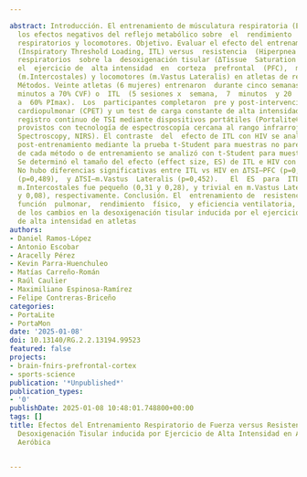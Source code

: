 ---
abstract: Introducción. El entrenamiento de músculatura respiratoria (EMR) aminora
  los efectos negativos del reflejo metabólico sobre  el  rendimiento  físico,  mejorando  la  oxigenación  en  áreas  cerebrales  implicadas  en  actos  motores,  músculos
  respiratorios y locomotores. Objetivo. Evaluar el efecto del entrenamiento de fuerza
  (Inspiratory Threshold Loading, ITL) versus  resistencia  (Hiperpnea  Isocápnica  Voluntaria,  HIV)  de  músculos
  respiratorios  sobre la  desoxigenación tisular (ΔTissue  Saturation  Index,  TSI)  inducida  por
  el  ejercicio de  alta intensidad  en  corteza  prefrontal  (PFC),  músculos respiratorios
  (m.Intercostales) y locomotores (m.Vastus Lateralis) en atletas de resistencia aeróbica.
  Métodos. Veinte atletas (6 mujeres) entrenaron  durante cinco semanas HIV (3 sesiones  x  semana,  12
  minutos a 70% CVF) o  ITL  (5 sesiones x  semana,  7  minutos  y 20  segundos a  30  rpm
  a  60% PImax).  Los  participantes completaron  pre y post-intervención un test
  cardiopulmonar (CPET) y un test de carga constante de alta intensidad (TLim) con
  registro continuo de TSI mediante dispositivos portátiles (Portalite® y Portamon®)
  provistos con tecnología de espectroscopía cercana al rango infrarrojo (Near Infrared
  Spectroscopy, NIRS). El contraste  del  efecto de ITL con HIV se analizó  en  ΔTSI
  post-entrenamiento mediante la prueba t-Student para muestras no pareadas. El efecto
  de cada método o de entrenamiento se analizó con t-Student para muestras pareadas.
  Se determinó el tamaño del efecto (effect size, ES) de ITL e HIV con d–Cohen.  Resultados.
  No hubo diferencias significativas entre ITL vs HIV en ΔTSI–PFC (p=0,389), ΔTSI–m.Intercostales
  (p=0,489),  y ΔTSI–m.Vastus  Lateralis (p=0,452).   El  ES  para  ITL  y  HIV  fue  pequeño  en  PFC  (0,34  y  0,47),  en
  m.Intercostales fue pequeño (0,31 y 0,28), y trivial en m.Vastus Lateralis (0,10
  y 0,08), respectivamente. Conclusión. El  entrenamiento de  resistencia  de  músculos  respiratorios  (HIV)  mejoró  la
  función  pulmonar,  rendimiento  físico,  y eficiencia ventilatoria, independiente
  de los cambios en la desoxigenación tisular inducida por el ejercicio físico constante
  de alta intensidad en atletas
authors:
- Daniel Ramos-López
- Antonio Escobar
- Aracelly Pérez
- Kevin Parra-Huenchuleo
- Matías Carreño-Román
- Raúl Caulier
- Maximiliano Espinosa-Ramírez
- Felipe Contreras-Briceño
categories:
- PortaLite
- PortaMon
date: '2025-01-08'
doi: 10.13140/RG.2.2.13194.99523
featured: false
projects:
- brain-fnirs-prefrontal-cortex
- sports-science
publication: '*Unpublished*'
publication_types:
- '0'
publishDate: 2025-01-08 10:48:01.748800+00:00
tags: []
title: Efectos del Entrenamiento Respiratorio de Fuerza versus Resistencia sobre la
  Desoxigenación Tisular inducida por Ejercicio de Alta Intensidad en Atletas de Resistencia
  Aeróbica

---
